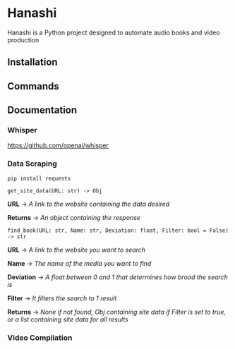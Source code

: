 # Hanashi
Hanashi is a Python project designed to automate audio books and video production

## Installation

## Commands

## Documentation

### Whisper

https://github.com/openai/whisper

### Data Scraping

`pip install requests`

`get_site_data(URL: str) -> Obj`

__URL__ -> _A link to the website containing the data desired_

__Returns__ -> _An object containing the response_

`find_book(URL: str, Name: str, Deviation: float, Filter: bool = False) -> str`

__URL__ -> _A link to the website you want to search_

__Name__ -> _The name of the media you want to find_

__Deviation__ -> _A float between 0 and 1 that determines how broad the search is_

__Filter__ -> _It filters the search to 1 result_

__Returns__ -> _None if not found, Obj containing site data if Filter is set to true, or a list containing site data for all results_


### Video Compilation
